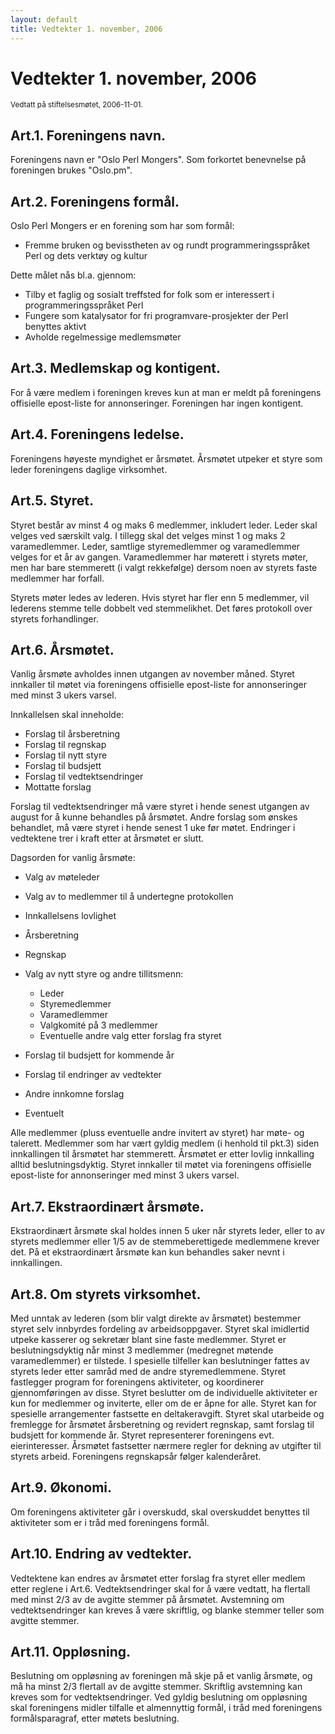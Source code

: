 ```yaml
---
layout: default
title: Vedtekter 1. november, 2006
---
```


# Vedtekter 1. november, 2006

<small>Vedtatt p&aring; stiftelsesm&oslash;tet, 2006-11-01.</small>

## Art.1. Foreningens navn.

Foreningens navn er "Oslo Perl Mongers". Som forkortet benevnelse p&aring;
foreningen brukes "Oslo.pm".


## Art.2. Foreningens form&aring;l.

Oslo Perl Mongers er en forening som har som form&aring;l:

* Fremme bruken og bevisstheten av og rundt programmeringsspr&aring;ket Perl
  og dets verkt&oslash;y og kultur

Dette m&aring;let n&aring;s bl.a. gjennom:

* Tilby et faglig og sosialt treffsted for folk som er interessert i programmeringsspr&aring;ket Perl
* Fungere som katalysator for fri programvare-prosjekter der Perl benyttes aktivt
* Avholde regelmessige medlemsm&oslash;ter

## Art.3. Medlemskap og kontigent.

For &aring; v&aelig;re medlem i foreningen kreves kun at man er meldt p&aring;
foreningens offisielle epost-liste for annonseringer. Foreningen har ingen
kontigent.

## Art.4. Foreningens ledelse.

Foreningens h&oslash;yeste myndighet er &aring;rsm&oslash;tet.
&Aring;rsm&oslash;tet utpeker et styre som leder foreningens daglige
virksomhet.

## Art.5. Styret.

Styret best&aring;r av minst 4 og maks 6 medlemmer, inkludert leder. Leder
skal velges ved s&aelig;rskilt valg. I tillegg skal det velges minst 1 og maks
2 varamedlemmer. Leder, samtlige styremedlemmer og varamedlemmer velges for et
&aring;r av gangen. Varamedlemmer har m&oslash;terett i styrets m&oslash;ter,
men har bare stemmerett (i valgt rekkef&oslash;lge) dersom noen av styrets
faste medlemmer har forfall.

Styrets m&oslash;ter ledes av lederen. Hvis styret har fler enn 5
medlemmer, vil lederens stemme telle dobbelt ved stemmelikhet.  Det
f&oslash;res protokoll over styrets forhandlinger.

## Art.6. &Aring;rsm&oslash;tet.

Vanlig &aring;rsm&oslash;te avholdes innen utgangen av november m&aring;ned.
Styret innkaller til m&oslash;tet via foreningens offisielle epost-liste for
annonseringer med minst 3 ukers varsel.

Innkallelsen skal inneholde:

* Forslag til &aring;rsberetning
* Forslag til regnskap
* Forslag til nytt styre
* Forslag til budsjett
* Forslag til vedtektsendringer
* Mottatte forslag

Forslag til vedtektsendringer m&aring; v&aelig;re styret i hende senest
utgangen av august for &aring; kunne behandles p&aring; &aring;rsm&oslash;tet.
Andre forslag som &oslash;nskes behandlet, m&aring; v&aelig;re styret i hende
senest 1 uke f&oslash;r m&oslash;tet. Endringer i vedtektene trer i kraft
etter at &aring;rsm&oslash;tet er slutt.

Dagsorden for vanlig &aring;rsm&oslash;te:

* Valg av m&oslash;teleder
* Valg av to medlemmer til &aring; undertegne protokollen
* Innkallelsens lovlighet
* &Aring;rsberetning
* Regnskap
* Valg av nytt styre og andre tillitsmenn:
  * Leder
  * Styremedlemmer
  * Varamedlemmer
  * Valgkomit&eacute; p&aring; 3 medlemmer
  * Eventuelle andre valg etter forslag fra styret

* Forslag til budsjett for kommende &aring;r
* Forslag til endringer av vedtekter
* Andre innkomne forslag
* Eventuelt

Alle medlemmer (pluss eventuelle andre invitert av styret) har m&oslash;te- og
talerett. Medlemmer som har v&aelig;rt gyldig medlem (i henhold til pkt.3)
siden innkallingen til &aring;rsm&oslash;tet har stemmerett.
&Aring;rsm&oslash;tet er etter lovlig innkalling alltid beslutningsdyktig.
Styret innkaller til m&oslash;tet via foreningens offisielle epost-liste for
annonseringer med minst 3 ukers varsel.

## Art.7. Ekstraordin&aelig;rt &aring;rsm&oslash;te.

Ekstraordin&aelig;rt &aring;rsm&oslash;te skal holdes innen 5 uker n&aring;r
styrets leder, eller to av styrets medlemmer eller 1/5 av de stemmeberettigede
medlemmene krever det. P&aring; et ekstraordin&aelig;rt &aring;rsm&oslash;te
kan kun behandles saker nevnt i innkallingen.

## Art.8. Om styrets virksomhet.

Med unntak av lederen (som blir valgt direkte av &aring;rsm&oslash;tet)
bestemmer styret selv innbyrdes fordeling av arbeidsoppgaver. Styret skal
imidlertid utpeke kasserer og sekret&aelig;r blant sine faste medlemmer.
Styret er beslutningsdyktig n&aring;r minst 3 medlemmer (medregnet
m&oslash;tende varamedlemmer) er tilstede. I spesielle tilfeller kan
beslutninger fattes av styrets leder etter samr&aring;d med de andre
styremedlemmene. Styret fastlegger program for foreningens aktiviteter, og
koordinerer gjennomf&oslash;ringen av disse. Styret beslutter om de
individuelle aktiviteter er kun for medlemmer og inviterte, eller om de er
&aring;pne for alle.  Styret kan for spesielle arrangementer fastsette en
deltakeravgift. Styret skal utarbeide og fremlegge for &aring;rsm&oslash;tet
&aring;rsberetning og revidert regnskap, samt forslag til budsjett for
kommende &aring;r. Styret representerer foreningens evt. eierinteresser.
&Aring;rsm&oslash;tet fastsetter n&aelig;rmere regler for dekning av utgifter
til styrets arbeid. Foreningens regnskaps&aring;r f&oslash;lger
kalender&aring;ret.

## Art.9. &Oslash;konomi.

Om foreningens aktiviteter g&aring;r i overskudd, skal overskuddet benyttes
til aktiviteter som er i tr&aring;d med foreningens form&aring;l.

## Art.10. Endring av vedtekter.

Vedtektene kan endres av &aring;rsm&oslash;tet etter forslag fra styret eller
medlem etter reglene i Art.6. Vedtektsendringer skal for &aring; v&aelig;re
vedtatt, ha flertall med minst 2/3 av de avgitte stemmer p&aring;
&aring;rsm&oslash;tet. Avstemning om vedtektsendringer kan kreves &aring;
v&aelig;re skriftlig, og blanke stemmer teller som avgitte stemmer.

## Art.11. Oppl&oslash;sning.

Beslutning om oppl&oslash;sning av foreningen m&aring; skje p&aring; et vanlig
&aring;rsm&oslash;te, og m&aring; ha minst 2/3 flertall av de avgitte stemmer.
Skriftlig avstemning kan kreves som for vedtektsendringer. Ved gyldig
beslutning om oppl&oslash;sning skal foreningens midler tilfalle et
almennyttig form&aring;l, i tr&aring;d med foreningens form&aring;lsparagraf,
etter m&oslash;tets beslutning.
